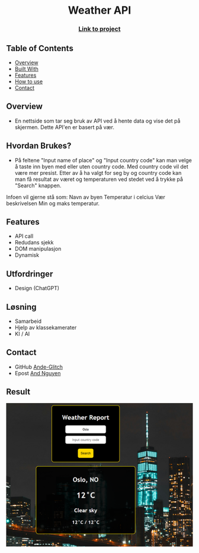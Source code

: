 <h1 align="center">Weather API</h1>
<div align="center">
  <h3>
    <a href="https://ande-glitch.github.io/WeatherAPI/index.html">
      Link to project
    </a>
  </h3>
</div>
<!-- TABLE OF CONTENTS -->

## Table of Contents

- [Overview](#overview)
- [Built With](#built-with)
- [Features](#features)
- [How to use](#how-to-use)
- [Contact](#contact)

<!-- OVERVIEW -->
## Overview
- En nettside som tar seg bruk av API ved å hente data og vise det på skjermen. Dette API'en er basert på vær.


## Hvordan Brukes?
- På feltene "Input name of place" og "Input country code" kan man velge å taste inn byen med eller uten country code. Med country code vil det være mer presist. Etter av å ha valgt for seg by og country code kan man få resultat av været og temperaturen ved stedet ved å trykke på "Search" knappen.

Infoen vil gjerne stå som:
Navn av byen
Temperatur i celcius
Vær beskrivelsen
Min og maks temperatur.

## Features
- API call
- Redudans sjekk
- DOM manipulasjon
- Dynamisk

## Utfordringer
- Design (ChatGPT)

## Løsning
- Samarbeid
- Hjelp av klassekamerater
- KI / AI

## Contact
- GitHub [Ande-Glitch](https://github.com/Ande-glitch)
- Epost [And Nguyen](mailto:andynuwen@gmail.com)

## Result

![Image_1](./Images/lunch.png)